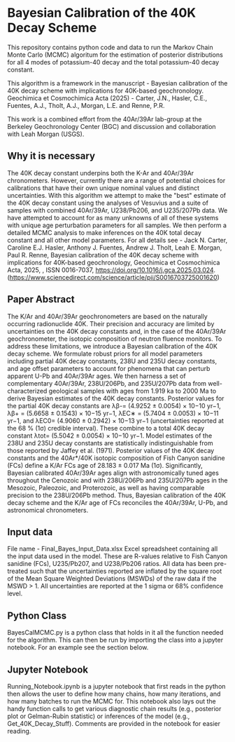 # Bayesian Calibration of the 40K Decay Scheme
This repository contains python code and data to run the Markov Chain Monte Carlo (MCMC) algoritum for the estimation of posterior distributions for all 4 modes of potassium-40 decay and the total potassium-40 decay constant. 

This algorithm is a framework in the manuscript - Bayesian calibration of the 40K decay scheme with implications for 40K-based geochronology. Geochimica et Cosmochimica Acta (2025) - Carter, J.N., Hasler, C.E., Fuentes, A.J., Tholt, A.J., Morgan, L.E. and Renne, P.R.


This work is a combined effort from the 40Ar/39Ar lab-group at the Berkeley Geochronology Center (BGC) and discussion and collaboration with Leah Morgan (USGS). 

Why it is necessary
-------------------
The 40K decay constant underpins both the K-Ar and 40Ar/39Ar chronometers. However, currently there are a range of potential choices for calibrations that have their own unique nominal values and distinct uncertainties. With this algorithm we attempt to make the "best" estimate of the 40K decay constant using the analyses of Vesuvius and a suite of samples with combined 40Ar/39Ar, U238/Pb206, and U235/207Pb data. We have attempted to account for as many unknowns of all of these systems with unique age perturbation parameters for all samples. We then perform a detailed MCMC analysis to make inferences on the 40K total decay constant and all other model parameters. For all details see - Jack N. Carter, Caroline E.J. Hasler, Anthony J. Fuentes, Andrew J. Tholt, Leah E. Morgan, Paul R. Renne,
Bayesian calibration of the 40K decay scheme with implications for 40K-based geochronology,
Geochimica et Cosmochimica Acta,
2025,
,
ISSN 0016-7037,
https://doi.org/10.1016/j.gca.2025.03.024.
(https://www.sciencedirect.com/science/article/pii/S0016703725001620)

Paper Abstract
--------------
The K/Ar and 40Ar/39Ar geochronometers are based on the naturally occurring radionuclide 40K. Their precision and accuracy are limited by uncertainties on the 40K decay constants and, in the case of the 40Ar/39Ar geochronometer, the isotopic composition of neutron fluence monitors. To address these limitations, we introduce a Bayesian calibration of the 40K decay scheme. We formulate robust priors for all model parameters including partial 40K decay constants, 238U and 235U decay constants, and age offset parameters to account for phenomena that can perturb apparent U-Pb and 40Ar/39Ar ages. We then harness a set of complementary 40Ar/39Ar, 238U/206Pb, and 235U/207Pb data from well- characterized geological samples with ages from 1.919 ka to 2000 Ma to derive Bayesian estimates of the 40K decay constants. Posterior values for the partial 40K decay constants are λβ-= (4.9252 ± 0.0054) × 10−10 yr−1, λβ+ = (5.6658 ± 0.1543) × 10−15 yr−1, λEC∗ = (5.7404 ± 0.0053) × 10−11 yr−1, and λEC0= (4.9060 ± 0.2942) × 10−13 yr−1 (uncertainties reported at the 68 % (1σ) credible interval). These combine to a total 40K decay constant λtot= (5.5042 ± 0.0054) × 10−10 yr−1. Model estimates of the 238U and 235U decay constants are statistically indistinguishable from those reported by Jaffey et al. (1971). Posterior values of the 40K decay constants and the 40Ar*/40K isotopic composition of Fish Canyon sanidine (FCs) define a K/Ar FCs age of 28.183 ± 0.017 Ma (1σ). Significantly, Bayesian calibrated 40Ar/39Ar ages align with astronomically tuned ages throughout the Cenozoic and with 238U/206Pb and 235U/207Pb ages in the Mesozoic, Paleozoic, and Proterozoic, as well as having comparable precision to the 238U/206Pb method. Thus, Bayesian calibration of the 40K decay scheme and the K/Ar age of FCs reconciles the 40Ar/39Ar, U-Pb, and astronomical chronometers.


Input data
----------
File name - Final_Bayes_Input_Data.xlsx 
Excel spreadsheet containing all the input data used in the model. These are R-values relative to Fish Canyon sanidine (FCs), U235/Pb207, and U238/Pb206 ratios. All data has been pre-treated such that the uncertainties reported are inflated by the square root of the Mean Square Weighted Deviations (MSWDs) of the raw data if the MSWD > 1. All uncertainties are reported at the 1 sigma or 68% confidence level. 


Python Class
------------
BayesCalMCMC.py is a python class that holds in it all the function needed for the algorithm. This can then be run by importing the class into a jupyter notebook. For an example see the section below. 

Jupyter Notebook
----------------
Running_Notebook.ipynb is a jupyter notebook that first reads in the python then allows the user to define how many chains, how many iterations, and how many batches to run the MCMC for. This notebook also lays out the handy function calls to get various diagnostic chain results (e.g., posterior plot or Gelman-Rubin statistic) or inferences of the model (e.g., Get_40K_Decay_Stuff). Comments are provided in the notebook for easier reading. 


